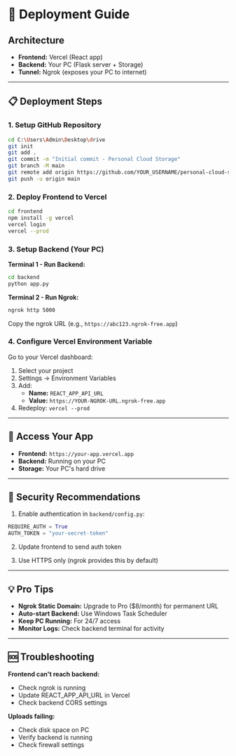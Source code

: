 # 🚀 Deployment Guide

## Architecture

- **Frontend:** Vercel (React app)
- **Backend:** Your PC (Flask server + Storage)
- **Tunnel:** Ngrok (exposes your PC to internet)

---

## 📋 Deployment Steps

### 1. Setup GitHub Repository

```bash
cd C:\Users\Admin\Desktop\drive
git init
git add .
git commit -m "Initial commit - Personal Cloud Storage"
git branch -M main
git remote add origin https://github.com/YOUR_USERNAME/personal-cloud-storage.git
git push -u origin main
```

### 2. Deploy Frontend to Vercel

```bash
cd frontend
npm install -g vercel
vercel login
vercel --prod
```

### 3. Setup Backend (Your PC)

**Terminal 1 - Run Backend:**
```bash
cd backend
python app.py
```

**Terminal 2 - Run Ngrok:**
```bash
ngrok http 5000
```

Copy the ngrok URL (e.g., `https://abc123.ngrok-free.app`)

### 4. Configure Vercel Environment Variable

Go to your Vercel dashboard:
1. Select your project
2. Settings → Environment Variables
3. Add:
   - **Name:** `REACT_APP_API_URL`
   - **Value:** `https://YOUR-NGROK-URL.ngrok-free.app`
4. Redeploy: `vercel --prod`

---

## 🔗 Access Your App

- **Frontend:** `https://your-app.vercel.app`
- **Backend:** Running on your PC
- **Storage:** Your PC's hard drive

---

## 🔐 Security Recommendations

1. Enable authentication in `backend/config.py`:
```python
REQUIRE_AUTH = True
AUTH_TOKEN = "your-secret-token"
```

2. Update frontend to send auth token

3. Use HTTPS only (ngrok provides this by default)

---

## 💡 Pro Tips

- **Ngrok Static Domain:** Upgrade to Pro ($8/month) for permanent URL
- **Auto-start Backend:** Use Windows Task Scheduler
- **Keep PC Running:** For 24/7 access
- **Monitor Logs:** Check backend terminal for activity

---

## 🆘 Troubleshooting

**Frontend can't reach backend:**
- Check ngrok is running
- Update REACT_APP_API_URL in Vercel
- Check backend CORS settings

**Uploads failing:**
- Check disk space on PC
- Verify backend is running
- Check firewall settings
